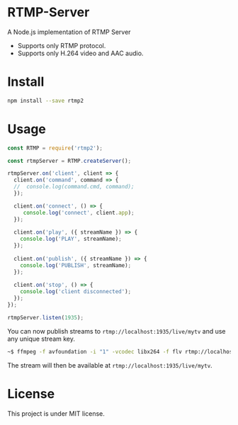 # RTMP-Server

A Node.js implementation of RTMP Server 
 - Supports only RTMP protocol.
 - Supports only H.264 video and AAC audio.
 
# Install

```bash
npm install --save rtmp2
```
 
# Usage 
```js
const RTMP = require('rtmp2');

const rtmpServer = RTMP.createServer();

rtmpServer.on('client', client => {
  client.on('command', command => {
  //  console.log(command.cmd, command);
  });

  client.on('connect', () => {
     console.log('connect', client.app);
  });
  
  client.on('play', ({ streamName }) => {
    console.log('PLAY', streamName);
  });
  
  client.on('publish', ({ streamName }) => {
    console.log('PUBLISH', streamName);
  });
  
  client.on('stop', () => {
    console.log('client disconnected');
  });
});

rtmpServer.listen(1935);
```

You can now publish streams to `rtmp://localhost:1935/live/mytv` and use any unique stream key.

```bash
~$ ffmpeg -f avfoundation -i "1" -vcodec libx264 -f flv rtmp://localhost:1935/live/mytv
```

The stream will then be available at `rtmp://localhost:1935/live/mytv`.

# License

This project is under MIT license.
